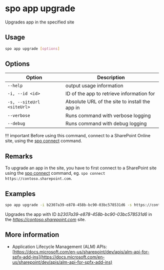 # spo app upgrade

Upgrades app in the specified site

## Usage

```sh
spo app upgrade [options]
```

## Options

Option|Description
------|-----------
`--help`|output usage information
`-i, --id <id>`|ID of the app to retrieve information for
`-s, --siteUrl <siteUrl>`|Absolute URL of the site to install the app in
`--verbose`|Runs command with verbose logging
`--debug`|Runs command with debug logging

!!! important
    Before using this command, connect to a SharePoint Online site, using the [spo connect](../connect.md) command.

## Remarks

To upgrade an app in the site, you have to first connect to a SharePoint site using the [spo connect](../connect.md) command, eg. `spo connect https://contoso.sharepoint.com`.

## Examples

```sh
spo app upgrade -i b2307a39-e878-458b-bc90-03bc578531d6 -s https://contoso.sharepoint.com
```

Upgrades the app with ID _b2307a39-e878-458b-bc90-03bc578531d6_ in the _https://contoso.sharepoint.com_ site.

## More information

- Application Lifecycle Management (ALM) APIs: [https://docs.microsoft.com/en-us/sharepoint/dev/apis/alm-api-for-spfx-add-ins](https://docs.microsoft.com/en-us/sharepoint/dev/apis/alm-api-for-spfx-add-ins)